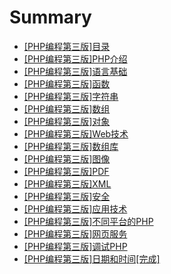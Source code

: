 # Summary

* [[PHP编程第三版]目录](README.md)
* [[PHP编程第三版]PHP介绍](di_1_zhang_php_jie_shao.md)
* [[PHP编程第三版]语言基础](di_2_zhang_yu_yan_ji_chu.md)
* [[PHP编程第三版]函数](di_3_zhang_han_shu.md)
* [[PHP编程第三版]字符串](di_4_zhang_zi_fu_chuan.md)
* [[PHP编程第三版]数组](di_5_zhang_shu_zu.md)
* [[PHP编程第三版]对象](di_6_zhang_dui_xiang.md)
* [[PHP编程第三版]Web技术](webji_zhu.md)
* [[PHP编程第三版]数组库](shu_zu_ku.md)
* [[PHP编程第三版]图像](tu_xiang.md)
* [[PHP编程第三版]PDF](pdf.md)
* [[PHP编程第三版]XML](xml.md)
* [[PHP编程第三版]安全](an_quan.md)
* [[PHP编程第三版]应用技术](ying_yong_ji_zhu.md)
* [[PHP编程第三版]不同平台的PHP](bu_tong_ping_tai_de_php.md)
* [[PHP编程第三版]网页服务](wang_ye_fu_wu.md)
* [[PHP编程第三版]调试PHP](diao_shi_php.md)
* [[PHP编程第三版]日期和时间[完成]](ri_qi_he_shi_jian.md)

